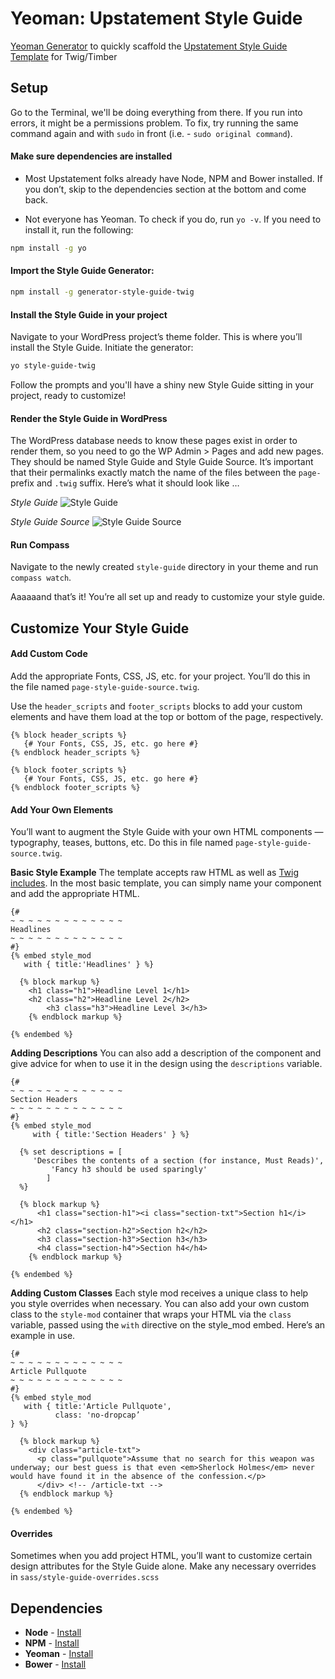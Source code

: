 Yeoman: Upstatement Style Guide
==========================

[Yeoman Generator](http://yeoman.io) to quickly scaffold the [Upstatement Style Guide Template](https://github.com/Upstatement/style-guide-twig) for Twig/Timber

## Setup

Go to the Terminal, we'll be doing everything from there. If you run into errors, it might be a permissions problem. To fix, try running the same command again and with `sudo` in front (i.e. - `sudo original command`). 

#### Make sure dependencies are installed
* Most Upstatement folks already have Node, NPM and Bower installed. If you don’t, skip to the dependencies section at the bottom and come back. 

* Not everyone has Yeoman. To check if you do, run `yo -v`. If you need to install it, run the following: 
```bash
npm install -g yo
```

#### Import the Style Guide Generator:
```bash
npm install -g generator-style-guide-twig
```
#### Install the Style Guide in your project
Navigate to your WordPress project’s theme folder. This is where you’ll install the Style Guide. Initiate the generator:
```bash
yo style-guide-twig
```
Follow the prompts and you'll have a shiny new Style Guide sitting in your project, ready to customize! 

#### Render the Style Guide in WordPress
The WordPress database needs to know these pages exist in order to render them, so you need to go the WP Admin > Pages and add new pages. They should be named Style Guide and Style Guide Source. It’s important that their permalinks exactly match the name of the files between the `page-` prefix and `.twig` suffix. Here’s what it should look like …

_Style Guide_
![Style Guide](http://i.imgur.com/1gHvvfS.jpg)

_Style Guide Source_
![Style Guide Source](http://i.imgur.com/XM2tVRY.jpg)

#### Run Compass
Navigate to the newly created `style-guide` directory in your theme and run `compass watch`.       

Aaaaaand that’s it! You’re all set up and ready to customize your style guide.

## Customize Your Style Guide

#### Add Custom Code
Add the appropriate Fonts, CSS, JS, etc. for your project. You’ll do this in the file named `page-style-guide-source.twig`.

Use the `header_scripts` and `footer_scripts` blocks to add your custom elements and have them load at the top or bottom of the page, respectively. 

```twig
{% block header_scripts %}
   {# Your Fonts, CSS, JS, etc. go here #}
{% endblock header_scripts %}

{% block footer_scripts %}
   {# Your Fonts, CSS, JS, etc. go here #}
{% endblock footer_scripts %}
```  

#### Add Your Own Elements
You’ll want to augment the Style Guide with your own HTML components — typography, teases, buttons, etc. Do this in file named `page-style-guide-source.twig`.

**Basic Style Example**
The template accepts raw HTML as well as [Twig includes](http://twig.sensiolabs.org/doc/tags/include.html). In the most basic template, you can simply name your component and add the appropriate HTML.

```twig
{#
~ ~ ~ ~ ~ ~ ~ ~ ~ ~ ~ ~ ~
Headlines
~ ~ ~ ~ ~ ~ ~ ~ ~ ~ ~ ~ ~
#}
{% embed style_mod
   with { title:'Headlines' } %}

  {% block markup %}
    <h1 class="h1">Headline Level 1</h1>
    <h2 class="h2">Headline Level 2</h2>
		<h3 class="h3">Headline Level 3</h3>
	{% endblock markup %}

{% endembed %}
```  

**Adding Descriptions**
You can also add a description of the component and give advice for when to use it in the design using the `descriptions` variable.

```twig
{#
~ ~ ~ ~ ~ ~ ~ ~ ~ ~ ~ ~ ~
Section Headers
~ ~ ~ ~ ~ ~ ~ ~ ~ ~ ~ ~ ~
#}
{% embed style_mod
	 with { title:'Section Headers' } %}

  {% set descriptions = [
     'Describes the contents of a section (for instance, Must Reads)',
		 'Fancy h3 should be used sparingly'
		]
  %}

  {% block markup %}
	  <h1 class="section-h1"><i class="section-txt">Section h1</i></h1>
	  <h2 class="section-h2">Section h2</h2>
	  <h3 class="section-h3">Section h3</h3>
	  <h4 class="section-h4">Section h4</h4>
	{% endblock markup %}

{% endembed %}
```

**Adding Custom Classes**
Each style mod receives a unique class to help you style overrides when necessary. You can also add your own custom class to the `style-mod` container that wraps your HTML via the `class` variable, passed using the `with` directive on the style_mod embed. Here’s an example in use.

```twig
{#
~ ~ ~ ~ ~ ~ ~ ~ ~ ~ ~ ~ ~
Article Pullquote
~ ~ ~ ~ ~ ~ ~ ~ ~ ~ ~ ~ ~
#}
{% embed style_mod
   with { title:'Article Pullquote',
          class: 'no-dropcap’
} %}

  {% block markup %}
    <div class="article-txt">
      <p class="pullquote">Assume that no search for this weapon was underway; our best guess is that even <em>Sherlock Holmes</em> never would have found it in the absence of the confession.</p>
      </div> <!-- /article-txt -->
  {% endblock markup %}

{% endembed %}    
```

#### Overrides
Sometimes when you add project HTML, you’ll want to customize certain design attributes for the Style Guide alone. Make any necessary overrides in `sass/style-guide-overrides.scss`

## Dependencies
* **Node** - [Install](http://nodejs.org/)
* **NPM** - [Install](https://www.npmjs.org/package/npm-install)
* **Yeoman** - [Install](http://yeoman.io) 
* **Bower** - [Install](http://bower.io/#install-bower)
